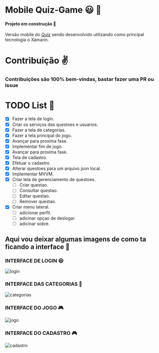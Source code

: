 # Mobile Quiz-Game 😃 👾

#### Projeto em construção :hammer:

Versão mobile do [Quiz](https://github.com/marcopandolfo/quiz-game/) sendo desenvolvido utilizando como principal tecnologia o Xamarin.


# Contribuição ✌️

### Contribuições são 100% bem-vindas, bastar fazer uma PR ou Issue

# TODO List 🚀


- [x] Fazer a tela de login.
- [x] Criar os serviços das questoes e usuarios.
- [x] Fazer a tela de categorias.
- [x] Fazer a tela principal do jogo.
- [x] Avançar para proxima fase.
- [x] Implementar fim de jogo.
- [x] Avançar para proxima fase.
- [x] Tela de cadastro.
- [x] Efetuar o cadastro.
- [x] Alterar questoes para um arquivo json local.
- [x] Implementar MVVM.
- [x] Criar tela de gerenciamento de questoes.
  - [ ] Criar questao.
  - [ ] Consultar questao.
  - [ ] Editar questao.
  - [ ] Remover questao.
- [x] Criar menu lateral.
  - [ ] adicionar perfil.
  - [ ] adicinar opçao de deslogar.
  - [ ] adicinar sobre.

## Aqui vou deixar algumas imagens de como ta ficando a interface :running:

### INTERFACE DE LOGIN 😆

![login](https://user-images.githubusercontent.com/40467826/64911125-35884c80-d6f4-11e9-830b-ca2aed12067c.png)

### INTERFACE DAS CATEGORIAS 🎲

![categorias](https://user-images.githubusercontent.com/40467826/65614636-5ec79900-df8e-11e9-88cf-a12a9d1d85cb.png)

### INTERFACE DO JOGO 🎮

![jogo](https://user-images.githubusercontent.com/40467826/65614716-7c94fe00-df8e-11e9-8869-ec39f59fd83e.png)

### INTERFACE DO CADASTRO 🎮

![cadastro](https://user-images.githubusercontent.com/40467826/65617131-9d5f5280-df92-11e9-9eb5-f9068bc05443.png)

